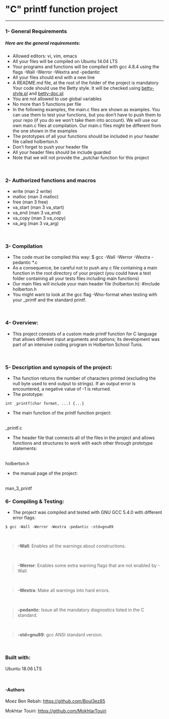 # "C" printf function project

<hr>

### 1- General Requirements

##### Here are the general requirements:

- Allowed editors: vi, vim, emacs
- All your files will be compiled on Ubuntu 14.04 LTS
- Your programs and functions will be compiled with gcc 4.8.4 using the flags -Wall -Werror -Wextra and -pedantic
- All your files should end with a new line
- A README.md file, at the root of the folder of the project is mandatory Your code should use the Betty style. It will be checked using [betty-style.pl](https://github.com/holbertonschool/Betty/blob/master/betty-style.pl) and [betty-doc.pl](https://github.com/holbertonschool/Betty/blob/master/betty-doc.pl)
- You are not allowed to use global variables
- No more than 5 functions per file
- In the following examples, the main.c files are shown as examples. You can use them to test your functions, but you don’t have to push them to your repo (if you do we won’t take them into account). We will use our own main.c files at compilation. Our main.c files might be different from the one shown in the examples
- The prototypes of all your functions should be included in your header file called holberton.h
- Don’t forget to push your header file
- All your header files should be include guarded
- Note that we will not provide the _putchar function for this project

<br>

### 2- Authorized functions and macros

- write (man 2 write)
- malloc (man 3 malloc)
- free (man 3 free)
- va_start (man 3 va_start)
- va_end (man 3 va_end)
- va_copy (man 3 va_copy)
- va_arg (man 3 va_arg)

<br>

### 3- Compilation

- The code must be compiled this way: $ gcc -Wall -Werror -Wextra -pedantic *.c
- As a consequence, be careful not to push any c file containing a main function in the root directory of your project (you could have a test folder containing all your tests files including main functions)
- Our main files will include your main header file (holberton.h): #include holberton.h
- You might want to look at the gcc flag -Wno-format when testing with your _printf and the standard printf.

<br>

### 4- Overview:

- This project consists of a custom made printf function for C language that allows different input arguments and options; its development was part of an intensive coding program in Holberton School Tunis.

<br>

### 5- Description and synopsis of the project:

- The function returns the number of characters printed (excluding the null byte used to end output to strings). If an output error is encountered, a negative value of -1 is returned.
- The prototype:
```
int _printf(char format, ...) {...}
```

- The main function of the printf function project:
<br>
_printf.c

- The header file that connects all of the files in the project and allows functions and structures to work with each other through prototype statements:
<br>
holberton.h

- the manual page of the project:
<br>
man_3_printf

<br>

### 6- Compiling & Testing:

- The project was compiled and tested with GNU GCC 5.4.0 with different error flags:
```
$ gcc -Wall -Werror -Wextra -pedantic -std=gnu89
```

<br>

> <b>-Wall</b>: Enables all the warnings about constructions.

<br>

> <b>-Werror</b>: Enables some extra warning flags that are not enabled by -Wall.

<br>

> <b>-Wextra</b>: Make all warnings into hard errors.

<br>

> <b>-pedantic</b>: Issue all the mandatory diagnostics listed in the C standard.

<br>

> <b>-std=gnu89</b>: gcc ANSI standard version.

<br>

### Built with:

Ubuntu 18.06 LTS

<br>

#### -Authors

Moez Ben Rebah: https://github.com/Boul3ez85

Mokhtar Touiri: https://github.com/MokhtarTouiri
